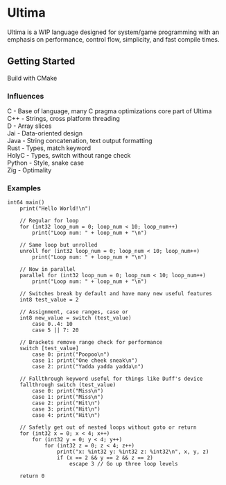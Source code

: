 # Ultima

Ultima is a WIP language designed for system/game programming with an emphasis on performance, control flow, simplicity, and fast compile times.

## Getting Started

Build with CMake<br/>

### Influences

C - Base of language, many C pragma optimizations core part of Ultima<br>
C++ - Strings, cross platform threading<br>
D - Array slices<br>
Jai - Data-oriented design<br>
Java - String concatenation, text output formatting<br>
Rust - Types, match keyword<br>
HolyC - Types, switch without range check<br>
Python - Style, snake case<br>
Zig - Optimality<br>

### Examples

```
int64 main()
    print("Hello World!\n")

    // Regular for loop
    for (int32 loop_num = 0; loop_num < 10; loop_num++)
        print("Loop num: " + loop_num + "\n")

    // Same loop but unrolled
    unroll for (int32 loop_num = 0; loop_num < 10; loop_num++)
        print("Loop num: " + loop_num + "\n")

    // Now in parallel
    parallel for (int32 loop_num = 0; loop_num < 10; loop_num++)
        print("Loop num: " + loop_num + "\n")

    // Switches break by default and have many new useful features
    int8 test_value = 2

    // Assignment, case ranges, case or
    int8 new_value = switch (test_value)
        case 0..4: 10
        case 5 || 7: 20

    // Brackets remove range check for performance
    switch [test_value]
        case 0: print("Poopoo\n")
        case 1: print("One cheek sneak\n")
        case 2: print("Yadda yadda yadda\n")

    // Fallthrough keyword useful for things like Duff's device
    fallthrough switch (test_value)
        case 0: print("Miss\n")
        case 1: print("Miss\n")
        case 2: print("Hit\n")
        case 3: print("Hit\n")
        case 4: print("Hit\n")

    // Safetly get out of nested loops without goto or return
    for (int32 x = 0; x < 4; x++)
        for (int32 y = 0; y < 4; y++)
            for (int32 z = 0; z < 4; z++)
                print("x: %int32 y: %int32 z: %int32\n", x, y, z)
                if (x == 2 && y == 2 && z == 2)
                    escape 3 // Go up three loop levels

    return 0
```